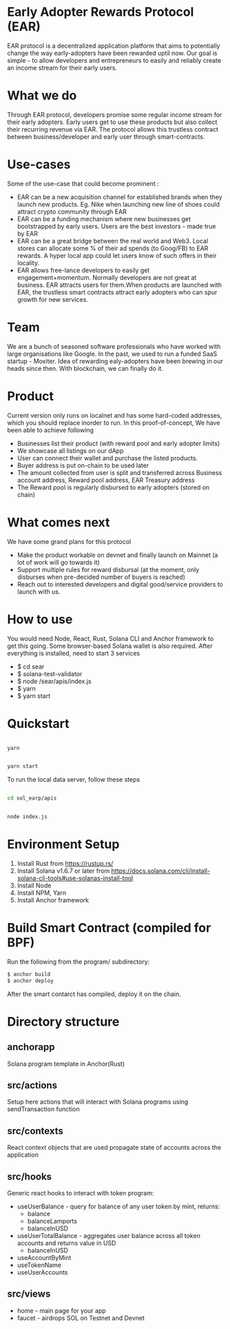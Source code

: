 # Early Adopter Rewards Protocol (EAR)

EAR protocol is a decentralized application platform that aims to potentially change the way early-adopters have been rewarded uptil now. Our goal is simple - to allow developers and entrepreneurs to easily and reliably create an income stream for their early users. 

# What we do

Through EAR protocol, developers promise some regular income stream for their early adopters.
Early users get to use these products but also collect their recurring revenue via EAR.
The protocol allows this trustless contract between business/developer and early user through smart-contracts.

# Use-cases

Some of the use-case that could become prominent :
- EAR can be a new acquisition channel for established brands when they launch new products. Eg. Nike when launching new line of shoes could attract crypto community through EAR
- EAR can be a funding mechanism where new businesses get bootstrapped by early users. Users are the best investors - made true by EAR
- EAR can be a great bridge between the real world and Web3. Local stores can allocate some % of their ad spends (to Goog/FB) to EAR rewards. A hyper local app could let users know of such offers in their locality.
- EAR allows free-lance developers to easily get engagement+momentum. Normally developers are not great at business. EAR attracts users for them.When products are launched with EAR, the trustless smart contracts attract early adopters who can spur growth for new services.

# Team

We are a bunch of seasoned software professionals who have worked with large organisations like Google. In the past, we used to run a funded SaaS startup - Moxiter. 
Idea of rewarding ealy-adopters have been brewing in our heads since then. With blockchain, we can finally do it.

# Product

Current version only runs on localnet and has some hard-coded addresses, which you should replace inorder to run. 
In this proof-of-concept, We have been able to achieve following
- Businesses list their product (with reward pool and early adopter limits)
- We showcase all listings on our dApp
- User can connect their wallet and purchase the listed products.
- Buyer address is put on-chain to be used later
- The amount collected from user is split and transferred across Business account address, Reward pool address, EAR Treasury address
- The Reward pool is regularly disbursed to early adopters (stored on chain)

# What comes next

We have some grand plans for this protocol

- Make the product workable on devnet and finally launch on Mainnet (a lot of work will go towards it)
- Support multiple rules for reward disbursal (at the moment, only disburses when pre-decided number of buyers is reached)
- Reach out to interested developers and digital good/service providers to launch with us.

# How to use

You would need Node, React, Rust, Solana CLI and Anchor framework to get this going. Some browser-based Solana wallet is also required.
After everything is installed, need to start 3 services
- $ cd sear
- $ solana-test-validator
- $ node /sear/apis/index.js
- $ yarn 
- $ yarn start



# Quickstart

```bash

yarn

```

```bash

yarn start

```

To run the local data server, follow these steps

```bash

cd sol_earp/apis

```
```bash

node index.js

```

# Environment Setup
1. Install Rust from https://rustup.rs/
2. Install Solana v1.6.7 or later from https://docs.solana.com/cli/install-solana-cli-tools#use-solanas-install-tool
3. Install Node
4. Install NPM, Yarn
5. Install Anchor framework

# Build Smart Contract (compiled for BPF)
Run the following from the program/ subdirectory:

```bash
$ anchor build
$ anchor deploy
```
After the smart contarct has compiled, deploy it on the chain. 

# Directory structure

## anchorapp

Solana program template in Anchor(Rust)

## src/actions

Setup here actions that will interact with Solana programs using sendTransaction function

## src/contexts

React context objects that are used propagate state of accounts across the application

## src/hooks

Generic react hooks to interact with token program:
* useUserBalance - query for balance of any user token by mint, returns:
    - balance
    - balanceLamports
    - balanceInUSD
* useUserTotalBalance - aggregates user balance across all token accounts and returns value in USD
    - balanceInUSD
* useAccountByMint
* useTokenName
* useUserAccounts

## src/views

* home - main page for your app
* faucet - airdrops SOL on Testnet and Devnet
